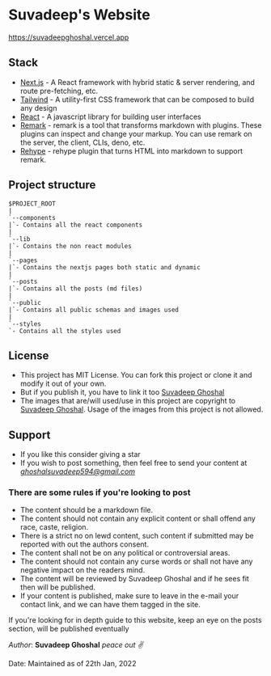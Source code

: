 # Suvadeep's Website

https://suvadeepghoshal.vercel.app

## Stack

- [Next.js](https://nextjs.org/) - A React framework with hybrid static & server rendering, and route pre-fetching, etc.
- [Tailwind](https://tailwindcss.com/) - A utility-first CSS framework that can be composed to build any design
- [React](https://reactjs.org/) - A javascript library for building user interfaces
- [Remark](https://github.com/remarkjs/remark) - remark is a tool that transforms markdown with plugins. These plugins can inspect and change your markup. You can use remark on the server, the client, CLIs, deno, etc.
- [Rehype](https://github.com/rehypejs/rehype-remark) - rehype plugin that turns HTML into markdown to support remark.

## Project structure

```
$PROJECT_ROOT
|
`--components
|`- Contains all the react components
|
`--lib
|`- Contains the non react modules
|
`--pages
|`- Contains the nextjs pages both static and dynamic
|
`--posts
|`- Contains all the posts (md files)
|
`--public
|`- Contains all public schemas and images used
|
`--styles
`- Contains all the styles used

```

## License

- This project has MIT License. You can fork this project or clone it and modify it out of your own.
- But if you publish it, you have to link it too [Suvadeep Ghoshal](https://suvadeepghoshal.vercel.app)
- The images that are/will used/use in this project are copyright to [Suvadeep Ghoshal](https://suvadeepghoshal.vercel.com). Usage of the images from this project is not allowed.

## Support

- If you like this consider giving a star
- If you wish to post something, then feel free to send your content at *ghoshalsuvadeep594@gmail.com*

### There are some rules if you're looking to post

- The content should be a markdown file.
- The content should not contain any explicit content or shall offend any race, caste, religion.
- There is a strict no on lewd content, such content if submitted may be reported with out the authors consent.
- The content shall not be on any political or controversial areas.
- The content should not contain any curse words or shall not have any negative impact on the readers mind.
- The content will be reviewed by Suvadeep Ghoshal and if he sees fit then will be published.
- If your content is published, make sure to leave in the e-mail your contact link, and we can have them tagged in the site.

If you're looking for in depth guide to this website, keep an eye on the posts section, will be published eventually

_Author_: **Suvadeep Ghoshal** _peace out :v:_

Date: Maintained as of 22th Jan, 2022
